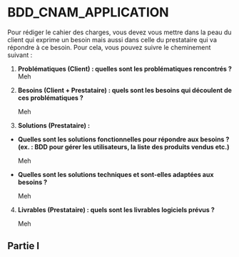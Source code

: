 # BDD_CNAM_APPLICATION

Pour rédiger le cahier des charges, vous devez vous mettre dans la peau du client qui
exprime un besoin mais aussi dans celle du prestataire qui va répondre à ce besoin. Pour
cela, vous pouvez suivre le cheminement suivant :
1. **Problématiques (Client) : quelles sont les problématiques rencontrés ?**
    Meh
2. **Besoins (Client + Prestataire) : quels sont les besoins qui découlent de ces
problématiques ?**

    Meh
    
3. **Solutions (Prestataire) :**
  - **Quelles sont les solutions fonctionnelles pour répondre aux besoins ? (ex. :
BDD pour gérer les utilisateurs, la liste des produits vendus etc.)**

    Meh

- **Quelles sont les solutions techniques et sont-elles adaptées aux besoins ?**
    
    Meh
    
    
4. **Livrables (Prestataire) : quels sont les livrables logiciels prévus ?**

    Meh






## Partie I



